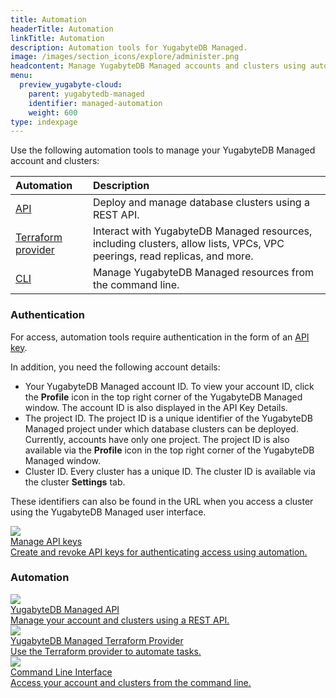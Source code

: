```yaml
---
title: Automation
headerTitle: Automation
linkTitle: Automation
description: Automation tools for YugabyteDB Managed.
image: /images/section_icons/explore/administer.png
headcontent: Manage YugabyteDB Managed accounts and clusters using automation
menu:
  preview_yugabyte-cloud:
    parent: yugabytedb-managed
    identifier: managed-automation
    weight: 600
type: indexpage
---
```


Use the following automation tools to manage your YugabyteDB Managed account and clusters:

| Automation | Description |
| :--- | :--- |
| [API](https://api-docs.yugabyte.com/docs/managed-apis) | Deploy and manage database clusters using a REST API. |
| [Terraform provider](https://registry.terraform.io/providers/yugabyte/ybm/latest) | Interact with YugabyteDB Managed resources, including clusters, allow lists, VPCs, VPC peerings, read replicas, and more. |
| [CLI](managed-cli/) | Manage YugabyteDB Managed resources from the command line. |

### Authentication

For access, automation tools require authentication in the form of an [API key](../managed-apikeys/).

In addition, you need the following account details:

- Your YugabyteDB Managed account ID. To view your account ID, click the **Profile** icon in the top right corner of the YugabyteDB Managed window. The account ID is also displayed in the API Key Details.
- The project ID. The project ID is a unique identifier of the YugabyteDB Managed project under which database clusters can be deployed. Currently, accounts have only one project. The project ID is also available via the **Profile** icon in the top right corner of the YugabyteDB Managed window.
- Cluster ID. Every cluster has a unique ID. The cluster ID is available via the cluster **Settings** tab.

These identifiers can also be found in the URL when you access a cluster using the YugabyteDB Managed user interface.

<div class="row">

  <div class="col-12 col-md-6 col-lg-12 col-xl-6">
    <a class="section-link icon-offset" href="managed-apikeys/">
      <div class="head">
        <img class="icon" src="/images/section_icons/secure/checklist.png" aria-hidden="true" />
        <div class="title">Manage API keys</div>
      </div>
      <div class="body">
        Create and revoke API keys for authenticating access using automation.
      </div>
    </a>
  </div>

</div>

### Automation

<div class="row">

  <div class="col-12 col-md-6 col-lg-12 col-xl-6">
    <a class="section-link icon-offset" href="https://api-docs.yugabyte.com/docs/managed-apis">
      <div class="head">
        <img class="icon" src="/images/section_icons/develop/api-icon.png" aria-hidden="true" />
        <div class="title">YugabyteDB Managed API</div>
      </div>
      <div class="body">
        Manage your account and clusters using a REST API.
      </div>
    </a>
  </div>

  <div class="col-12 col-md-6 col-lg-12 col-xl-6">
    <a class="section-link icon-offset" href="https://registry.terraform.io/providers/yugabyte/ybm/latest">
      <div class="head">
        <img class="icon" src="/images/section_icons/develop/ecosystem/terraform.png" aria-hidden="true" />
        <div class="title">YugabyteDB Managed Terraform Provider</div>
      </div>
      <div class="body">
        Use the Terraform provider to automate tasks.
      </div>
    </a>
  </div>

  <div class="col-12 col-md-6 col-lg-12 col-xl-6">
    <a class="section-link icon-offset" href="managed-cli/">
      <div class="head">
        <img class="icon" src="/images/section_icons/deploy/enterprise/console.png" aria-hidden="true" />
        <div class="title">Command Line Interface</div>
      </div>
      <div class="body">
        Access your account and clusters from the command line.
      </div>
    </a>
  </div>

</div>
